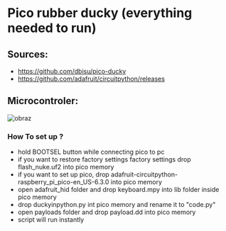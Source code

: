 # Pico rubber ducky (everything needed to run)

## Sources:
- https://github.com/dbisu/pico-ducky
- https://github.com/adafruit/circuitpython/releases

## Microcontroler:

![obraz](https://user-images.githubusercontent.com/32677600/145720889-7136c778-1f71-4926-827c-33dc3bc6515f.png)

### How To set up ?
- hold BOOTSEL button while connecting pico to pc 
- if you want to restore factory settings factory settings drop flash_nuke.uf2 into pico memory
- if you want to set up pico, drop adafruit-circuitpython-raspberry_pi_pico-en_US-6.3.0 into pico memory
- open adafruit_hid folder and drop keyboard.mpy into lib folder inside pico memory
- drop duckyinpython.py int pico memory and rename it to "code.py"
- open payloads folder and drop payload.dd into pico memory 
- script will run instantly
